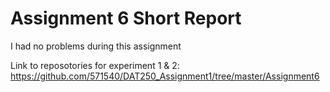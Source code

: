 # Assignment 6 Short Report

I had no problems during this assignment

Link to reposotories for experiment 1 & 2: https://github.com/571540/DAT250_Assignment1/tree/master/Assignment6
